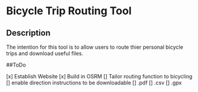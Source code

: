 

# Bicycle Trip Routing Tool

## Description 
 The intention for this tool is to allow users to route thier personal bicycle trips and download useful files. 
 
 ##ToDo
 
 [x] Establish Website
 [x] Build in OSRM
 [] Tailor routing function to bicycling
 [] enable direction instructions to be downloadable 
  [] .pdf
  [] .csv
  [] .gpx
  
  
